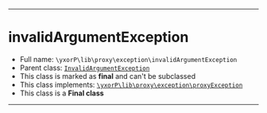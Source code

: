***

# invalidArgumentException





* Full name: `\yxorP\lib\proxy\exception\invalidArgumentException`
* Parent class: [`InvalidArgumentException`](../../../../../InvalidArgumentException.md)
* This class is marked as **final** and can't be subclassed
* This class implements:
[`\yxorP\lib\proxy\exception\proxyException`](./proxyException.md)
* This class is a **Final class**






***

